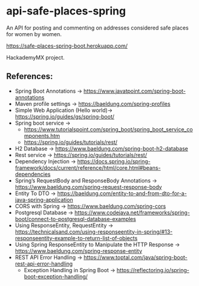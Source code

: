# api-safe-places-spring

An API for posting and commenting on addresses considered safe places for women by women.

https://safe-places-spring-boot.herokuapp.com/

HackademyMX project.

## References:
- Spring Boot Annotations -> https://www.javatpoint.com/spring-boot-annotations
- Maven profile settings -> https://baeldung.com/spring-profiles
- Simple Web Application (Hello world)-> https://spring.io/guides/gs/spring-boot/
- Spring boot service ->
  - https://www.tutorialspoint.com/spring_boot/spring_boot_service_components.htm
  - https://spring.io/guides/tutorials/rest/
- H2 Database -> https://www.baeldung.com/spring-boot-h2-database
- Rest service -> https://spring.io/guides/tutorials/rest/
- Dependency Injection -> https://docs.spring.io/spring-framework/docs/current/reference/html/core.html#beans-dependencies
- Spring’s RequestBody and ResponseBody Annotations -> https://www.baeldung.com/spring-request-response-body
- Entity To DTO -> https://baeldung.com/entity-to-and-from-dto-for-a-java-spring-application
- CORS with Spring -> https://www.baeldung.com/spring-cors
- Postgresql Database -> https://www.codejava.net/frameworks/spring-boot/connect-to-postgresql-database-examples
- Using ResponseEntity, RequestEntity -> https://technicalsand.com/using-responseentity-in-spring/#13-responseentity-example-to-return-list-of-objects
- Using Spring ResponseEntity to Manipulate the HTTP Response -> https://www.baeldung.com/spring-response-entity
- REST API Error Handling -> https://www.toptal.com/java/spring-boot-rest-api-error-handling
  - Exception Handling in Spring Boot -> https://reflectoring.io/spring-boot-exception-handling/
